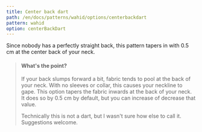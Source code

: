 ```yaml
---
title: Center back dart
path: /en/docs/patterns/wahid/options/centerbackdart
pattern: wahid
option: centerBackDart
---
```


Since nobody has a perfectly straight back, this pattern tapers in with 0.5 cm at the center back of your neck.

> #### What's the point?
> 
> If your back slumps forward a bit, fabric tends to pool at the back of your neck. With no sleeves or collar, this causes your neckline to gape. This option tapers the fabric inwards at the back of your neck. It does so by 0.5 cm by default, but you can increase of decrease that value.
> 
> Technically this is not a dart, but I wasn't sure how else to call it. Suggestions welcome.
